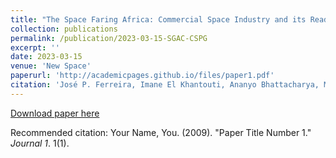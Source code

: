```yaml
---
title: "The Space Faring Africa: Commercial Space Industry and its Readiness for Innovation-Driven Investment"
collection: publications
permalink: /publication/2023-03-15-SGAC-CSPG
excerpt: ''
date: 2023-03-15
venue: 'New Space'
paperurl: 'http://academicpages.github.io/files/paper1.pdf'
citation: 'José P. Ferreira, Imane El Khantouti, Ananyo Bhattacharya, Maxim Mommerency, and Federico Rondoni. The Space-Faring Africa: Commercial Space Industry and its Readiness for Innovation-Driven Investment. New Space.Mar 2023.32-43.http://doi.org/10.1089/space.2021.0026'
---
```


[Download paper here](https://www.liebertpub.com/doi/full/10.1089/space.2021.0026)

Recommended citation: Your Name, You. (2009). "Paper Title Number 1." <i>Journal 1</i>. 1(1).
